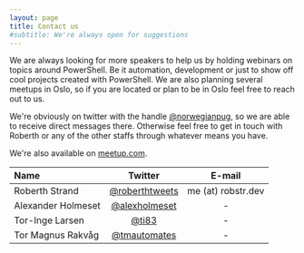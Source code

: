 ```yaml
---
layout: page
title: Contact us
#subtitle: We're always open for suggestions
---
```

We are always looking for more speakers to help us by holding webinars on topics around PowerShell. Be it automation, development or just to show off cool projects created with PowerShell. We are also planning several meetups in Oslo, so if you are located or plan to be in Oslo feel free to reach out to us. 

We're obviously on twitter with the handle [@norwegianpug](https://twitter.com/norwegianpug), so we are able to receive direct messages there. Otherwise feel free to get in touch with Roberth or any of the other staffs through whatever means you have.

We're also available on [meetup.com](https://www.meetup.com/Norwegian-PowerShell-User-Group/).

| Name | Twitter | E-mail |
| :-----|:---:|:---:|
| Roberth Strand | [@roberthtweets ](https://twitter.com/roberthtweets) | me (at) robstr.dev |
| Alexander Holmeset | [@alexholmeset](https://twitter.com/alexholmeset) | - |
| Tor-Inge Larsen | [@ti83](https://twitter.com/ti83) | - |
| Tor Magnus Rakvåg | [@tmautomates](https://twitter.com/TMAutomates) | - |